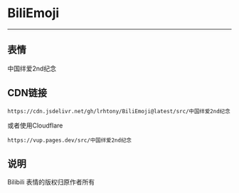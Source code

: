 # BiliEmoji
---
## 表情
中国绊爱2nd纪念
## CDN链接
```
https://cdn.jsdelivr.net/gh/lrhtony/BiliEmoji@latest/src/中国绊爱2nd纪念
```
或者使用Cloudflare
```
https://vup.pages.dev/src/中国绊爱2nd纪念
```
## 说明
Bilibili 表情的版权归原作者所有
